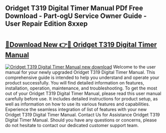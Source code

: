 ## Oridget T319 Digital Timer Manual PDf Free Download - Part-ogU Service Owner Guide - User Repair Edition 8xxep

# <h2><a href="http://cf24600.oget.top/?id=Oridget+T319+Digital+Timer+Manual">🔗Download New 👉🔴 Oridget T319 Digital Timer Manual</a></h2>

[![Oridget T319 Digital Timer Manual new download](https://i.imgur.com/5g1atiW.png)](http://cf24600.oget.top/?id=Oridget+T319+Digital+Timer+Manual)
Welcome to the user manual for your newly upgraded Oridget T319 Digital Timer Manual. This comprehensive guide is intended to help you understand and operate your product successfully. You will find detailed information on features, installation, operation, maintenance, and troubleshooting. To get the most out of your Oridget T319 Digital Timer Manual, please read this user manual carefully before use. It includes detailed instructions for product setup, as well as information on how to use its various features and capabilities. Experience the seamless integration of list of features with your new Oridget T319 Digital Timer Manual. Contact Us for Assistance Oridget T319 Digital Timer Manual. Should you have any questions or concerns, please do not hesitate to contact our dedicated customer support team.
